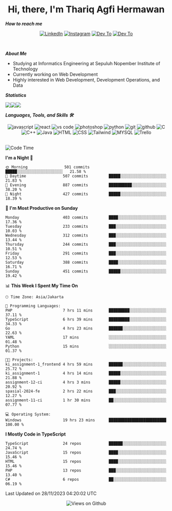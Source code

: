 <div align="center">
  <h1>Hi, there, I'm Thariq Agfi Hermawan</h1>
</div>


***How to reach me***
<p align='center'>
   <a href="https://www.linkedin.com/in/thariqagfihermawan" target="_blank"><img src="https://img.shields.io/badge/LinkedIn-0077B5?style=for-the-badge&logo=linkedin&logoColor=white" alt="LinkedIn"></a>
   <a href="https://www.instagram.com/thoriqagfi" target="_blank"><img src="https://img.shields.io/badge/Instagram-E4405F?style=for-the-badge&logo=instagram&logoColor=white" alt="Instagram"></a>
   <a href="https://medium.com/@thoriq.aghfi60" target="_blank"><img src="https://img.shields.io/badge/Medium-12100E?style=for-the-badge&logo=medium&logoColor=white" alt="Dev To"></a>
   <a href="https://linktr.ee/thoriqagfi" target="_blank"><img src="https://img.shields.io/badge/linktree-1de9b6?style=for-the-badge&logo=linktree&logoColor=white" alt="Dev To"></a>
</p>

<br>

***About Me***
- Studying at Informatics Engineering at Sepuluh Nopember Institute of Technology
- Currently working on Web Development
- Highly interested in Web Development, Development Operations, and Data

***Statistics***

<!-- [![GitHub Streak](http://github-readme-streak-stats.herokuapp.com?user=thoriqagfi&theme=dark)](https://git.io/streak-stats) -->

<div align="center">
  <div style="display: flex;">
    <img src="http://github-readme-streak-stats.herokuapp.com?user=thoriqagfi&theme=chartreuse-dark"/>
    <img src="https://github-readme-stats.vercel.app/api/top-langs/?username=thoriqagfi&layout=compact&&theme=chartreuse-dark&langs_count=8)](https://github.com/thoriqagfi"/>
    <img src="https://github-readme-stats.vercel.app/api?username=thoriqagfi&show_icons=true&theme=chartreuse-dark"/>
  </div>
</div>

<!-- [![Top Langs](https://github-readme-stats.vercel.app/api/top-langs/?username=thoriqagfi&layout=compact&&theme=chartreuse-dark&langs_count=8)](https://github.com/thoriqagfi)
< ![Agfi's GitHub stats](https://github-readme-stats.vercel.app/api?username=thoriqagfi&show_icons=true&theme=chartreuse-dark) -->

***Languages, Tools, and Skills 🛠***

  <div align="center">
    <img src="https://img.shields.io/badge/JavaScript-F7DF1E?style=for-the-badge&logo=javascript&logoColor=black" alt="javascript" />
    <img src="https://img.shields.io/badge/React-61DAFB?style=for-the-badge&logo=react&logoColor=black" alt="react" />
    <img src="https://img.shields.io/badge/vs%20code-007ACC?style=for-the-badge&logo=visual%20studio%20code&logoColor=white" alt="vs code" />
    <img src="https://img.shields.io/badge/adobe%20photoshop-31A8FF?style=for-the-badge&logo=adobe%20photoshop&logoColor=white" alt="photoshop" />
    <img src="https://img.shields.io/badge/python-3776AB?style=for-the-badge&logo=python&logoColor=white" alt="python" />
    <img src="https://img.shields.io/badge/Git-F05032?style=for-the-badge&logo=git&logoColor=white" alt="git" />
    <img src="https://img.shields.io/badge/GitHub-100000?style=for-the-badge&logo=github&logoColor=white" alt="github" />
    <img src="https://img.shields.io/badge/c-%2300599C.svg?style=for-the-badge&logo=c&logoColor=white" alt="C" />
    <img src="https://img.shields.io/badge/c++-%2300599C.svg?style=for-the-badge&logo=c%2B%2B&logoColor=white" alt="C++" />
    <img src="https://img.shields.io/badge/Java-ED8B00?style=for-the-badge&logo=java&logoColor=white" alt="Java"/>
    <img src="https://img.shields.io/badge/HTML5-E34F26?style=for-the-badge&logo=html5&logoColor=white" alt="HTML" />
    <img src="https://img.shields.io/badge/CSS-239120?&style=for-the-badge&logo=css3&logoColor=white" alt ="CSS" />
    <img src="https://img.shields.io/badge/tailwindcss-%2338B2AC.svg?style=for-the-badge&logo=tailwind-css&logoColor=white" alt="Tailwind" />
    <img src="https://img.shields.io/badge/MySQL-00000F?style=for-the-badge&logo=mysql&logoColor=white" alt="MYSQL" />
    <img src="https://img.shields.io/badge/Trello-%23026AA7.svg?style=for-the-badge&logo=Trello&logoColor=white" alt="Trello" />
  </div><br>

<!--START_SECTION:waka-->
![Code Time](http://img.shields.io/badge/Code%20Time-803%20hrs%2020%20mins-blue)

**I'm a Night 🦉** 

```text
🌞 Morning                501 commits         █████░░░░░░░░░░░░░░░░░░░░   21.58 % 
🌆 Daytime                507 commits         █████░░░░░░░░░░░░░░░░░░░░   21.83 % 
🌃 Evening                887 commits         ██████████░░░░░░░░░░░░░░░   38.20 % 
🌙 Night                  427 commits         █████░░░░░░░░░░░░░░░░░░░░   18.39 % 
```
📅 **I'm Most Productive on Sunday** 

```text
Monday                   403 commits         ████░░░░░░░░░░░░░░░░░░░░░   17.36 % 
Tuesday                  233 commits         ███░░░░░░░░░░░░░░░░░░░░░░   10.03 % 
Wednesday                312 commits         ███░░░░░░░░░░░░░░░░░░░░░░   13.44 % 
Thursday                 244 commits         ███░░░░░░░░░░░░░░░░░░░░░░   10.51 % 
Friday                   291 commits         ███░░░░░░░░░░░░░░░░░░░░░░   12.53 % 
Saturday                 388 commits         ████░░░░░░░░░░░░░░░░░░░░░   16.71 % 
Sunday                   451 commits         █████░░░░░░░░░░░░░░░░░░░░   19.42 % 
```


📊 **This Week I Spent My Time On** 

```text
🕑︎ Time Zone: Asia/Jakarta

💬 Programming Languages: 
PHP                      7 hrs 11 mins       █████████░░░░░░░░░░░░░░░░   37.11 % 
TypeScript               6 hrs 39 mins       █████████░░░░░░░░░░░░░░░░   34.33 % 
Go                       4 hrs 23 mins       ██████░░░░░░░░░░░░░░░░░░░   22.63 % 
YAML                     17 mins             ░░░░░░░░░░░░░░░░░░░░░░░░░   01.48 % 
Python                   15 mins             ░░░░░░░░░░░░░░░░░░░░░░░░░   01.37 % 

🐱‍💻 Projects: 
ki_assignment-1_frontend 4 hrs 59 mins       ██████░░░░░░░░░░░░░░░░░░░   25.72 % 
ki_assignment-1          4 hrs 14 mins       █████░░░░░░░░░░░░░░░░░░░░   21.88 % 
assignment-12-ci         4 hrs 3 mins        █████░░░░░░░░░░░░░░░░░░░░   20.92 % 
spasial-2024-fe          2 hrs 22 mins       ███░░░░░░░░░░░░░░░░░░░░░░   12.27 % 
assignment-11-ci         1 hr 30 mins        ██░░░░░░░░░░░░░░░░░░░░░░░   07.77 % 

💻 Operating System: 
Windows                  19 hrs 23 mins      █████████████████████████   100.00 % 
```

**I Mostly Code in TypeScript** 

```text
TypeScript               24 repos            ██████░░░░░░░░░░░░░░░░░░░   24.74 % 
JavaScript               15 repos            ████░░░░░░░░░░░░░░░░░░░░░   15.46 % 
HTML                     15 repos            ████░░░░░░░░░░░░░░░░░░░░░   15.46 % 
PHP                      13 repos            ███░░░░░░░░░░░░░░░░░░░░░░   13.40 % 
C#                       6 repos             ██░░░░░░░░░░░░░░░░░░░░░░░   06.19 % 
```




 Last Updated on 28/11/2023 04:20:02 UTC
<!--END_SECTION:waka-->

<div align="center">
<img src="https://komarev.com/ghpvc/?username=thoriqagfi&color=blue" alt="Views on Github" />
</div>